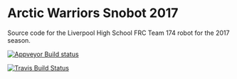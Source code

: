 # Arctic Warriors Snobot 2017
Source code for the Liverpool High School FRC Team 174 robot for the 2017 season.

[![Appveyor Build status](https://ci.appveyor.com/api/projects/status/n4gshipm9nsyki4g?svg=true)](https://ci.appveyor.com/project/pjreiniger/snobot-2017)

[![Travis Build Status](https://travis-ci.org/ArcticWarriors/snobot-2017.svg?branch=master)](https://travis-ci.org/ArcticWarriors/snobot-2017)
